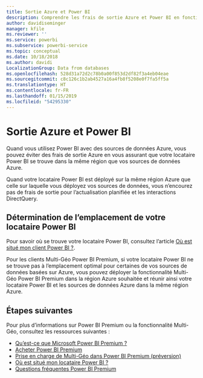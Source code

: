 ```yaml
---
title: Sortie Azure et Power BI
description: Comprendre les frais de sortie Azure et Power BI en fonction de l’emplacement du locataire et de Power BI Premium
author: davidiseminger
manager: kfile
ms.reviewer: ''
ms.service: powerbi
ms.subservice: powerbi-service
ms.topic: conceptual
ms.date: 10/18/2018
ms.author: davidi
LocalizationGroup: Data from databases
ms.openlocfilehash: 528d31a72d2c78b0a00f853d2df82f3a4eb04eae
ms.sourcegitcommit: c8c126c1b2ab4527a16a4fb8f5208e0f7fa5ff5a
ms.translationtype: HT
ms.contentlocale: fr-FR
ms.lasthandoff: 01/15/2019
ms.locfileid: "54295330"
---
```

# <a name="power-bi-and-azure-egress"></a>Sortie Azure et Power BI

Quand vous utilisez Power BI avec des sources de données Azure, vous pouvez éviter des frais de sortie Azure en vous assurant que votre locataire Power BI se trouve dans la même région que vos sources de données Azure.

Quand votre locataire Power BI est déployé sur la même région Azure que celle sur laquelle vous déployez vos sources de données, vous n’encourez pas de frais de sortie pour l’actualisation planifiée et les interactions DirectQuery. 

## <a name="determining-where-your-power-bi-tenant-is-located"></a>Détermination de l’emplacement de votre locataire Power BI

Pour savoir où se trouve votre locataire Power BI, consultez l’article [Où est situé mon client Power BI ?](service-admin-where-is-my-tenant-located.md).

Pour les clients Multi-Géo Power BI Premium, si votre locataire Power BI ne se trouve pas à l’emplacement optimal pour certaines de vos sources de données basées sur Azure, vous pouvez déployer la fonctionnalité Multi-Géo Power BI Premium dans la région Azure souhaitée et réunir ainsi votre locataire Power BI et les sources de données Azure dans la même région Azure.

## <a name="next-steps"></a>Étapes suivantes

Pour plus d’informations sur Power BI Premium ou la fonctionnalité Multi-Géo, consultez les ressources suivantes :

* [Qu’est-ce que Microsoft Power BI Premium ?](service-premium.md)
* [Acheter Power BI Premium](service-admin-premium-purchase.md)
* [Prise en charge de Multi-Géo dans Power BI Premium (préversion)](service-admin-premium-multi-geo.md)
* [Où est situé mon locataire Power BI ?](service-admin-where-is-my-tenant-located.md)
* [Questions fréquentes Power BI Premium](service-premium-faq.md)


